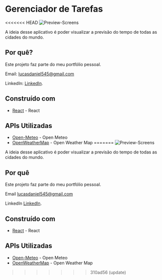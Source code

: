 # Gerenciador de Tarefas

<<<<<<< HEAD
![Preview-Screens](https://github.com/LucasDanieel/Gerenciador-de-Tarefas/blob/main/tela.gif)

A ideia desse aplicativo é poder visualizar a previsão do tempo de todas as cidades do mundo.

## Por quê?

Este projeto faz parte do meu portfólio pessoal.

Email: lucasdaniel545@gmail.com

LinkedIn: [LinkedIn](https://www.linkedin.com/in/lucas-daniel-a2b1bb23b/).

## Construído com

- [React](https://pt-br.reactjs.org/) - React

## APIs Utilizadas

- [Open-Meteo](https://open-meteo.com/) - Open Meteo
- [OpenWeatherMap](https://openweathermap.org/) - Open Weather Map
=======
![Preview-Screens](httpsgithub.comLucasDanieelGerenciador-de-Tarefasblobmaintela.gif)

A ideia desse aplicativo é poder visualizar a previsão do tempo de todas as cidades do mundo.

## Por quê

Este projeto faz parte do meu portfólio pessoal.

Email lucasdaniel545@gmail.com

LinkedIn [LinkedIn](httpswww.linkedin.cominlucas-daniel-a2b1bb23b).

## Construído com

- [React](httpspt-br.reactjs.org) - React

## APIs Utilizadas

- [Open-Meteo](httpsopen-meteo.com) - Open Meteo
- [OpenWeatherMap](httpsopenweathermap.org) - Open Weather Map
>>>>>>> 310ad56 (update)

